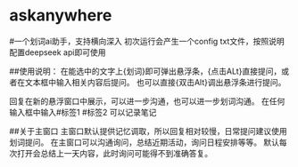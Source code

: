 # askanywhere
#一个划词ai助手，支持横向深入
初次运行会产生一个config txt文件，按照说明配置deepseek api即可使用

##使用说明：
在能选中的文字上{划词}即可弹出悬浮条，{点击ALt}直接提问，或者在文本框中输入相关内容后提问。
也可以直接{双击Alt}调出悬浮条进行提问。

回复在新的悬浮窗口中展示，可以进一步沟通，也可以进一步划词沟通。
在任何输入框中输入#标签1 #标签2 可以记录笔记

##关于主窗口
主窗口默认提供记忆调取，所以回复相对较慢，日常提问建议使用划词提问。
在主窗口可以沟通询问，总结近期活动，询问日程安排等等。
默认每次打开会总结上一天内容，此时询问可能得不到准确答复。


